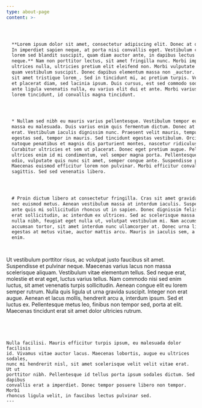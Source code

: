 ```yaml
---
type: about-page
content: >-




  **Lorem ipsum dolor sit amet, consectetur adipiscing elit. Donec at odio ante.
  In imperdiet sapien neque, at porta nisi convallis eget. Vestibulum consequat,
  lorem sed blandit suscipit, quam diam auctor ante, in dapibus lectus dolor id
  neque.** Nam non porttitor lectus, sit amet fringilla nunc. Morbi imperdiet
  ultrices nulla, ultricies pretium elit eleifend non. Morbi vulputate massa a
  quam vestibulum suscipit. Donec dapibus elementum massa non _auctor. Curabitur
  sit amet tristique lorem_. Sed in tincidunt mi, ac pretium turpis. Vestibulum
  et placerat diam, sed lacinia ipsum. Duis cursus, est sed commodo sodales,
  ante ligula venenatis nulla, eu varius elit dui et ante. Morbi varius nunc nec
  lorem tincidunt, id convallis magna tincidunt.




  * Nullam sed nibh eu mauris varius pellentesque. Vestibulum tempor euismod
  massa eu malesuada. Duis varius enim quis fermentum dictum. Donec at euismod
  erat. Vestibulum iaculis dignissim nunc. Praesent velit mauris, tempus eget
  egestas sed, tempor in mauris. Sed tincidunt egestas vestibulum. Orci varius
  natoque penatibus et magnis dis parturient montes, nascetur ridiculus mus.
  Curabitur ultricies et sem ut placerat. Donec eget pretium augue. Pellentesque
  ultrices enim id mi condimentum, vel semper magna porta. Pellentesque quam
  odio, vulputate quis nunc sit amet, semper congue ante. Suspendisse potenti.
  Maecenas euismod efficitur lorem non pulvinar. Morbi efficitur convallis
  sagittis. Sed sed venenatis libero.




  # Proin dictum libero at consectetur fringilla. Cras sit amet gravida quam,
  nec euismod metus. Aenean vestibulum massa at interdum iaculis. Suspendisse ut
  ante quis mi sollicitudin rhoncus ut in sapien. Donec dignissim felis sit amet
  erat sollicitudin, ac interdum ex ultrices. Sed ac scelerisque massa. Proin
  nulla nibh, feugiat eget nulla ut, volutpat vestibulum mi. Nam accumsan
  accumsan tortor, sit amet interdum nunc ullamcorper at. Donec urna libero,
  egestas at metus vitae, auctor mattis arcu. Mauris in iaculis sem, a iaculis
  enim.




  ```

  Ut vestibulum porttitor risus, ac volutpat justo faucibus sit amet.
  Suspendisse et pulvinar neque. Maecenas varius lacus non massa scelerisque
  aliquam. Vestibulum vitae elementum tellus. Sed neque erat, molestie et erat
  eget, luctus varius tellus. Nam commodo nisi sed enim luctus, sit amet
  venenatis turpis sollicitudin. Aenean congue elit eu lorem semper rutrum.
  Nulla quis ligula ut urna gravida suscipit. Integer non erat augue. Aenean et
  lacus mollis, hendrerit arcu a, interdum ipsum. Sed et luctus ex. Pellentesque
  metus leo, finibus non tempor sed, porta at elit. Maecenas tincidunt erat sit
  amet dolor ultricies rutrum.

  ```




  Nulla facilisi. Mauris efficitur turpis ipsum, eu malesuada dolor facilisis
  id. Vivamus vitae auctor lacus. Maecenas lobortis, augue eu ultrices sodales,
  nunc mi hendrerit nisl, sit amet scelerisque velit velit vitae erat. Ut ut
  porttitor nibh. Pellentesque id tellus porta ipsum sodales dictum. Sed dapibus
  convallis erat a imperdiet. Donec tempor posuere libero non tempor. Morbi
  rhoncus ligula velit, in faucibus lectus pulvinar sed.
---
```


